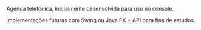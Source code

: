 Agenda telefônica, inicialmente desenvolvida para uso no console.

Implementações futuras com Swing ou Java FX + API para fins de estudos.
